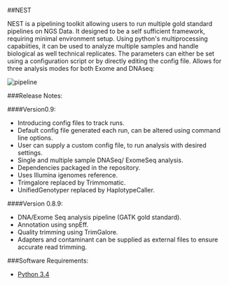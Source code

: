 ##NEST

NEST is a pipelining toolkit allowing users to run multiple gold standard pipelines on NGS Data. It designed to be a self sufficient framework, requiring minimal environment setup. Using python's multiprocessing capabiities, it can be used to analyze multiple samples and handle biological as well technical replicates. The parameters can either be set using a configuration script or by directly editing the config file. Allows for three analysis modes for both Exome and DNAseq:

![pipeline](Nest.png)




###Release Notes:

####Version0.9:
* Introducing config files to track runs.
* Default config file generated each run, can be altered using command line options.
* User can supply a custom config file, to run analysis with desired settings.
* Single and multiple sample DNASeq/ ExomeSeq analysis.
* Dependencies packaged in the repository.
* Uses Illumina igenomes reference.
* Trimgalore replaced by Trimmomatic.
* UnifiedGenotyper replaced by HaplotypeCaller.

####Version 0.8.9:
* DNA/Exome Seq analysis pipeline (GATK gold standard).
* Annotation using snpEff.
* Quality trimming using TrimGalore.
* Adapters and contaminant can be supplied as external files to ensure accurate read trimming.

###Software Requirements:
* [Python 3.4](https://www.python.org/download/releases/3.4.1/)
 



